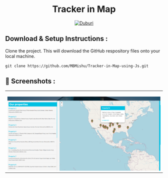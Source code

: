 # 
<p align="center">
 
  <h1 align="center">
    Tracker in Map
  </h1>
</p>

<div align="center">
  

<a href="https://mbmishu.github.io/Tracker-in-Map-using-Js/history.html">![Duburi](https://img.shields.io/badge/Duburi-Live-9cf?style=for-the-badge)</a>

</div>

## Download & Setup Instructions :

Clone the project. This will download the GitHub respository files onto your local machine.

```Shell
git clone https://github.com/MBMishu/Tracker-in-Map-using-Js.git
```

## 📸 Screenshots :

<table width="100%"> 
<tr>
<td width="50%">
&nbsp; 
<br>

<img src="https://github.com/MBMishu/Tracker-in-Map-using-Js/blob/main/image.png">

</td>
</table> 
<br/>

